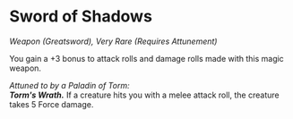 # Sword of Shadows
*Weapon (Greatsword), Very Rare (Requires Attunement)*

You gain a +3 bonus to attack rolls and damage rolls made with this magic weapon.  

*Attuned to by a Paladin of Torm:*  
***Torm's Wrath.*** If a creature hits you with a melee attack roll, the creature takes 5 Force damage.